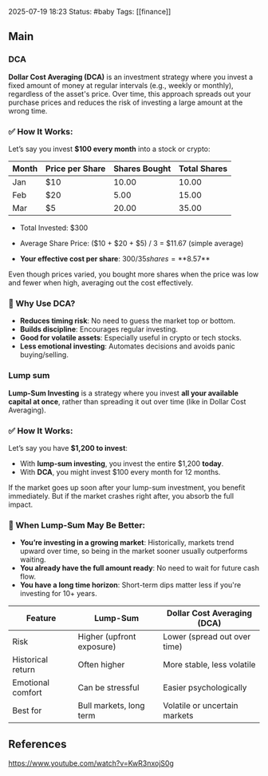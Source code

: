 2025-07-19 18:23
Status: #baby
Tags: [[finance]]
## Main

### DCA

**Dollar Cost Averaging (DCA)** is an investment strategy where you invest a fixed amount of money at regular intervals (e.g., weekly or monthly), regardless of the asset's price. Over time, this approach spreads out your purchase prices and reduces the risk of investing a large amount at the wrong time.


### ✅ How It Works:

Let’s say you invest **$100 every month** into a stock or crypto:

|Month|Price per Share|Shares Bought|Total Shares|
|---|---|---|---|
|Jan|$10|10.00|10.00|
|Feb|$20|5.00|15.00|
|Mar|$5|20.00|35.00|

- Total Invested: $300
    
- Average Share Price: ($10 + $20 + $5) / 3 = $11.67 (simple average)
    
- **Your effective cost per share**: $300 / 35 shares = **$8.57**
    

Even though prices varied, you bought more shares when the price was low and fewer when high, averaging out the cost effectively.


### 🎯 Why Use DCA?

- **Reduces timing risk**: No need to guess the market top or bottom.
- **Builds discipline**: Encourages regular investing.
- **Good for volatile assets**: Especially useful in crypto or tech stocks.
- **Less emotional investing**: Automates decisions and avoids panic buying/selling.


### Lump sum

**Lump-Sum Investing** is a strategy where you invest **all your available capital at once**, rather than spreading it out over time (like in Dollar Cost Averaging).

### ✅ How It Works:

Let’s say you have **$1,200 to invest**:

- With **lump-sum investing**, you invest the entire $1,200 **today**.
- With **DCA**, you might invest $100 every month for 12 months.

If the market goes up soon after your lump-sum investment, you benefit immediately. But if the market crashes right after, you absorb the full impact.

### 🎯 When Lump-Sum May Be Better:
- **You’re investing in a growing market**: Historically, markets trend upward over time, so being in the market sooner usually outperforms waiting.
- **You already have the full amount ready**: No need to wait for future cash flow.
- **You have a long time horizon**: Short-term dips matter less if you're investing for 10+ years.


|Feature|Lump-Sum|Dollar Cost Averaging (DCA)|
|---|---|---|
|Risk|Higher (upfront exposure)|Lower (spread out over time)|
|Historical return|Often higher|More stable, less volatile|
|Emotional comfort|Can be stressful|Easier psychologically|
|Best for|Bull markets, long term|Volatile or uncertain markets|



## References
https://www.youtube.com/watch?v=KwR3nxojS0g